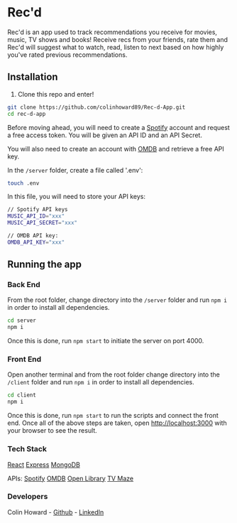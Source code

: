 # Rec'd

Rec'd is an app used to track recommendations you receive for movies, music, TV shows and books! Receive recs from your friends, rate them and Rec'd will suggest what to watch, read, listen to next based on how highly you've rated previous recommendations.

## Installation
 
1. Clone this repo and enter!

```bash
git clone https://github.com/colinhoward89/Rec-d-App.git
cd rec-d-app
```

Before moving ahead, you will need to create a [Spotify](https://developer.spotify.com/documentation/web-api/tutorials/getting-started) account and request a free access token. You will be given an API ID and an API Secret.

You will also need to create an account with [OMDB](https://www.omdbapi.com) and retrieve a free API key.

In the `/server` folder, create a file called '.env':

```bash
touch .env
```

In this file, you will need to store your API keys:

```bash
// Spotify API keys
MUSIC_API_ID="xxx"
MUSIC_API_SECRET="xxx"

// OMDB API key:
OMDB_API_KEY="xxx"
```

## Running the app

### Back End

From the root folder, change directory into the `/server` folder and run `npm i` in order to install all dependencies.

```bash
cd server
npm i
```

Once this is done, run `npm start` to initiate the server on port 4000.

### Front End

Open another terminal and from the root folder change directory into the `/client` folder and run `npm i` in order to install all dependencies.

```bash
cd client
npm i
```

Once this is done, run `npm start` to run the scripts and connect the front end. Once all of the above steps are taken, open [http://localhost:3000](http://localhost:3000) with your browser to see the result.

### Tech Stack

[React](https://react.dev)
[Express](https://expressjs.com)
[MongoDB](https://www.mongodb.com)

APIs:
[Spotify](https://developer.spotify.com/documentation/web-api/tutorials/getting-started)
[OMDB](https://www.omdbapi.com)
[Open Library](https://openlibrary.org)
[TV Maze](https://www.tvmaze.com)

### Developers

Colin Howard - [Github](https://github.com/colinhoward89) - [LinkedIn](https://www.linkedin.com/in/colin-howard-dev)
